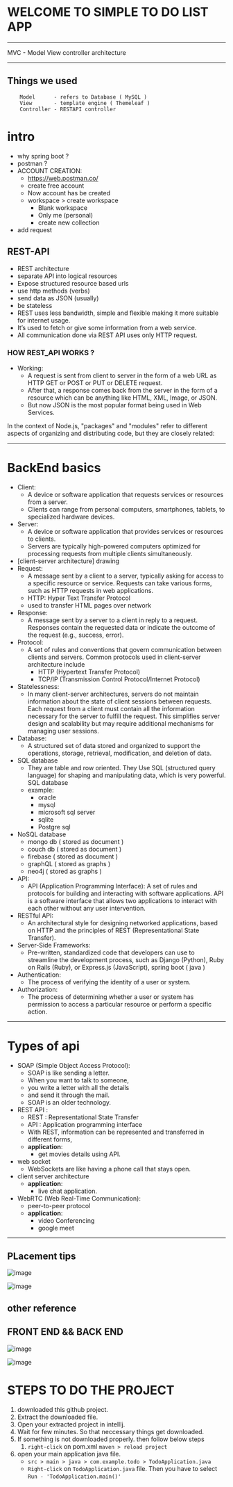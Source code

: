 # WELCOME TO SIMPLE TO DO LIST APP

---

MVC - Model View controller architecture

---

## Things we used

        Model      - refers to Database ( MySQL )
        View       - template engine ( Themeleaf )
        Controller - RESTAPI controller


# intro

- why spring boot ?
- postman ?
- ACCOUNT CREATION:
  - <https://web.postman.co/>
  - create free account
  - Now account has be created
  - workspace > create workspace
    - Blank workspace
    - Only me (personal)
    - create new collection
- add request

## REST-API

- REST architecture
- separate API into logical resources
- Expose structured resource based urls
- use http methods (verbs)
- send data as JSON (usually)
- be stateless
- REST uses less bandwidth, simple and flexible making it more suitable for internet usage.
- It’s used to fetch or give some information from a web service.
- All communication done via REST API uses only HTTP request.

### HOW REST_API WORKS ?

- Working:
  - A request is sent from client to server in the form of a web URL as HTTP GET or POST or PUT or DELETE request.
  - After that, a response comes back from the server in the form of a resource which can be anything like HTML, XML, Image, or JSON.
  - But now JSON is the most popular format being used in Web Services.

In the context of Node.js, "packages" and "modules" refer to different aspects of organizing and distributing code, but they are closely related:

---

# BackEnd basics

- Client:
  - A device or software application that requests services or resources from a server.
  - Clients can range from personal computers, smartphones, tablets, to specialized hardware devices.
- Server:
  - A device or software application that provides services or resources to clients.
  - Servers are typically high-powered computers optimized for processing requests from multiple clients simultaneously.
- [client-server architecture]
 drawing
- Request:
  - A message sent by a client to a server, typically asking for access to a specific resource or service. Requests can take various forms, such as HTTP requests in web applications.
  - HTTP: Hyper Text Transfer Protocol
  - used to transfer HTML pages over network
- Response:
  - A message sent by a server to a client in reply to a request. Responses contain the requested data or indicate the outcome of the request (e.g., success, error).
- Protocol:
  - A set of rules and conventions that govern communication between clients and servers. Common protocols used in client-server architecture include
    - HTTP (Hypertext Transfer Protocol)
    - TCP/IP (Transmission Control Protocol/Internet Protocol)
- Statelessness:
  - In many client-server architectures, servers do not maintain information about the state of client sessions between requests. Each request from a client must contain all the information necessary for the server to fulfill the request. This simplifies server design and scalability but may require additional mechanisms for managing user sessions.
- Database:
  - A structured set of data stored and organized to support the operations, storage, retrieval, modification, and deletion of data.
- SQL database
  - They are table and row oriented. They Use SQL (structured query language) for shaping and manipulating data, which is very powerful. SQL database
  - example:
    - oracle
    - mysql
    - microsoft sql server
    - sqlite
    - Postgre sql
- NoSQL database
  - mongo db ( stored as document )
  - couch db ( stored as document )
  - firebase ( stored as document )
  - graphQL  ( stored as graphs )
  - neo4j    ( stored as graphs )
- API:
  - API (Application Programming Interface): A set of rules and protocols for building and interacting with software applications.
 API is a software interface that allows two applications to interact with each other without any user intervention.
- RESTful API:
  - An architectural style for designing networked applications, based on HTTP and the principles of REST (Representational State Transfer).
- Server-Side Frameworks:
  - Pre-written, standardized code that developers can use to streamline the development process, such as Django (Python), Ruby on Rails (Ruby), or Express.js (JavaScript), spring boot ( java )
- Authentication:
  - The process of verifying the identity of a user or system.
- Authorization:
  - The process of determining whether a user or system has permission to access a particular resource or perform a specific action.

---

# Types of api

- SOAP (Simple Object Access Protocol):
  - SOAP is like sending a letter.
  - When you want to talk to someone,
  - you write a letter with all the details
  - and send it through the mail.
  - SOAP is an older technology.
- REST API :
  - REST : Representational State Transfer
  - API  : Application programming interface
  - With REST, information can be represented and transferred in different forms,
  - **application**:
    - get movies details using API.
- web socket
  - WebSockets are like having a phone call that stays open.
- client server architecture
  - **application**:
    - live chat application.
- WebRTC (Web Real-Time Communication):
  - peer-to-peer protocol
  - **application**:
    - video Conferencing
    - google meet

---



## PLacement tips

![image](https://github.com/user-attachments/assets/d0d47705-90c2-4a02-8777-d55a80ff81a5)

![image](https://github.com/user-attachments/assets/bdf40a34-919c-4d9b-9c49-d7829fdbd1a2)

## other reference
## FRONT END && BACK END 

![image](https://github.com/user-attachments/assets/ff23e34c-f4f4-4d6c-944d-d54896e8a9c8)

![image](https://github.com/user-attachments/assets/0808265f-0a15-4773-8724-792c15871b64)


# STEPS TO DO THE PROJECT

1. downloaded this github project.
2. Extract the downloaded file.
3. Open your extracted project in intellIj.
4. Wait for few minutes. So that neccessary things get downloaded.
5. If something is not downloaded properly. then follow below steps
     1. `right-click` on pom.xml `maven > reload project`
6. open your main application java file.
     - `src > main > java > com.example.todo > TodoApplication.java `
     - `Right-click` on `TodoApplication.java` file. Then you have to select `Run - 'TodoApplication.main()'`
       
